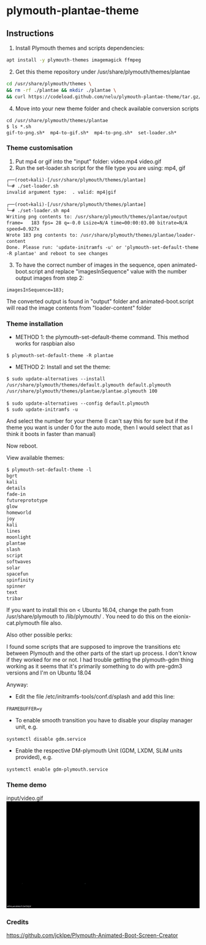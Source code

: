 # plymouth-plantae-theme


## Instructions 


1. Install Plymouth themes and scripts dependencies:

```bash
apt install -y plymouth-themes imagemagick ffmpeg
```

2. Get this theme repository under /usr/share/plymouth/themes/plantae

```bash
cd /usr/share/plymouth/themes \
&& rm -rf ./plantae && mkdir ./plantae \
&& curl https://codeload.github.com/nelu/plymouth-plantae-theme/tar.gz/refs/heads/main | tar -xzvf - --strip 1 -C ./plantae
```
4. Move into your new theme folder and check available conversion scripts

```console
cd /usr/share/plymouth/themes/plantae
$ ls *.sh
gif-to-png.sh*  mp4-to-gif.sh*  mp4-to-png.sh*  set-loader.sh*
```


### Theme customisation

1. Put mp4 or gif into the "input" folder: video.mp4 video.gif
2. Run the set-loader.sh script for the file type you are using: mp4, gif

```shell
┌──(root💀kali)-[/usr/share/plymouth/themes/plantae]
└─# ./set-loader.sh
invalid argument type:  . valid: mp4|gif

┌──(root💀kali)-[/usr/share/plymouth/themes/plantae]
└─# ./set-loader.sh mp4
Writing png contents to: /usr/share/plymouth/themes/plantae/output
frame=   183 fps= 28 q=-0.0 Lsize=N/A time=00:00:03.00 bitrate=N/A speed=0.927x
Wrote 183 png contents to: /usr/share/plymouth/themes/plantae/loader-content
Done. Please run: 'update-initramfs -u' or 'plymouth-set-default-theme -R plantae' and reboot to see changes
```
3. To have the correct number of images in the sequence, open animated-boot.script and replace "imagesInSequence" value with the number output images from step 2:
```
imagesInSequence=183;
```
The converted output is found in "output" folder and animated-boot.script will read the image contents from "loader-content" folder

### Theme installation
- METHOD 1: the plymouth-set-default-theme command.
This method works for raspbian also
```console
$ plymouth-set-default-theme -R plantae
```
- METHOD 2: Install and set the theme:
```console
$ sudo update-alternatives --install /usr/share/plymouth/themes/default.plymouth default.plymouth /usr/share/plymouth/themes/plantae/plantae.plymouth 100

$ sudo update-alternatives --config default.plymouth
$ sudo update-initramfs -u
```
And select the number for your theme (I can't say this for sure but if the theme you want is under 0 for the auto mode, then I would select that as I think it boots in faster than manual)


Now reboot.

View available themes:
```console 
$ plymouth-set-default-theme -l
bgrt
kali
details
fade-in
futureprototype
glow
homeworld
joy
kali
lines
moonlight
plantae
slash
script
softwaves
solar
spacefun
spinfinity
spinner
text
tribar
```

If you want to install this on < Ubuntu 16.04, change the path from /usr/share/plymouth to /lib/plymouth/ . You need to do this on the eionix-cat.plymouth file also.

Also other possible perks:

I found some scripts that are supposed to improve the transitions etc between Plymouth and the other parts of the start up process. I don't know if they worked for me or not. I had trouble getting the plymouth-gdm thing working as it seems that it's primarily something to do with pre-gdm3 versions and I'm on Ubuntu 18.04

Anyway:

- Edit the file /etc/initramfs-tools/conf.d/splash and add this line:

`
FRAMEBUFFER=y
`

- To enable smooth transition you have to disable your display manager unit, e.g.

`
systemctl disable gdm.service
`

- Enable the respective DM-plymouth Unit (GDM, LXDM, SLiM units provided), e.g.

`
systemctl enable gdm-plymouth.service
`
### Theme demo
input/video.gif
![Alt Text](input/video.gif)

### Credits
https://github.com/jcklpe/Plymouth-Animated-Boot-Screen-Creator


